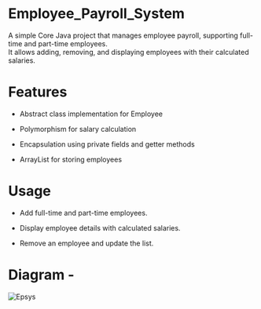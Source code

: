 # Employee_Payroll_System  

A simple Core Java project that manages employee payroll, supporting full-time and part-time employees.  
It allows adding, removing, and displaying employees with their calculated salaries.  


# Features  

- Abstract class implementation for Employee  

- Polymorphism for salary calculation  

- Encapsulation using private fields and getter methods  

- ArrayList for storing employees  

# Usage  

- Add full-time and part-time employees.  

- Display employee details with calculated salaries.  

- Remove an employee and update the list.

# Diagram -  

![Epsys](https://github.com/user-attachments/assets/629be1d3-4b54-4997-94e0-012d5c78e310)

